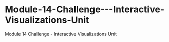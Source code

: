 # Module-14-Challenge---Interactive-Visualizations-Unit
Module 14 Challenge - Interactive Visualizations Unit

